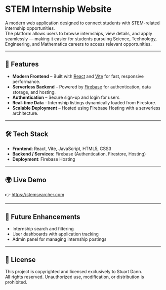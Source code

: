 # STEM Internship Website

A modern web application designed to connect students with STEM-related internship opportunities.  
The platform allows users to browse internships, view details, and apply seamlessly — making it easier for students pursuing Science, Technology, Engineering, and Mathematics careers to access relevant opportunities.

---

## 🚀 Features

- **Modern Frontend** – Built with [React](https://react.dev/) and [Vite](https://vite.dev/) for fast, responsive performance.
- **Serverless Backend** – Powered by [Firebase](https://firebase.google.com/) for authentication, data storage, and hosting.
- **Authentication** – Secure sign-up and login for users.
- **Real-time Data** – Internship listings dynamically loaded from Firestore.
- **Scalable Deployment** – Hosted using Firebase Hosting with a serverless architecture.

---

## 🛠️ Tech Stack

- **Frontend**: React, Vite, JavaScript, HTML5, CSS3
- **Backend / Services**: Firebase (Authentication, Firestore, Hosting)
- **Deployment**: Firebase Hosting

---

## 🌍 Live Demo

👉 https://stemsearcher.com

---

## 📌 Future Enhancements

- Internship search and filtering
- User dashboards with application tracking
- Admin panel for managing internship postings

---

## 📜 License

This project is copyrighted and licensed exclusively to Stuart Dann.  
All rights reserved. Unauthorized use, modification, or distribution is prohibited.
